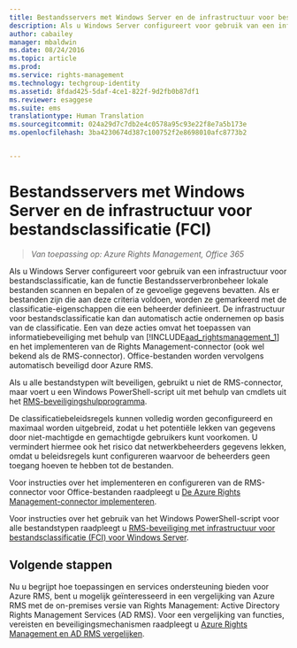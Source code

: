 ```yaml
---
title: Bestandsservers met Windows Server en de infrastructuur voor bestandsclassificatie (FCI) | Azure RMS
description: Als u Windows Server configureert voor gebruik van een infrastructuur voor bestandsclassificatie, kan de functie Bestandsserverbronbeheer lokale bestanden scannen en bepalen of ze gevoelige gegevens bevatten. Als er bestanden zijn die aan deze criteria voldoen, worden ze gemarkeerd met de classificatie-eigenschappen die een beheerder definieert. De infrastructuur voor bestandsclassificatie kan dan automatisch actie ondernemen op basis van de classificatie. Een van deze acties omvat het toepassen van informatiebeveiliging met behulp van Azure Rights Management en het implementeren van de Rights Management-connector (ook wel bekend als de RMS-connector). Office-bestanden worden vervolgens automatisch beveiligd door Azure RMS.
author: cabailey
manager: mbaldwin
ms.date: 08/24/2016
ms.topic: article
ms.prod: 
ms.service: rights-management
ms.technology: techgroup-identity
ms.assetid: 8fdad425-5daf-4ce1-822f-9d2fb0b87df1
ms.reviewer: esaggese
ms.suite: ems
translationtype: Human Translation
ms.sourcegitcommit: 024a29d7c7db2e4c0578a95c93e22f8e7a5b173e
ms.openlocfilehash: 3ba4230674d387c100752f2e8698010afc8773b2


---
```



# Bestandsservers met Windows Server en de infrastructuur voor bestandsclassificatie (FCI)

>*Van toepassing op: Azure Rights Management, Office 365*


Als u Windows Server configureert voor gebruik van een infrastructuur voor bestandsclassificatie, kan de functie Bestandsserverbronbeheer lokale bestanden scannen en bepalen of ze gevoelige gegevens bevatten. Als er bestanden zijn die aan deze criteria voldoen, worden ze gemarkeerd met de classificatie-eigenschappen die een beheerder definieert. De infrastructuur voor bestandsclassificatie kan dan automatisch actie ondernemen op basis van de classificatie. Een van deze acties omvat het toepassen van informatiebeveiliging met behulp van [!INCLUDE[aad_rightsmanagement_1](../includes/aad_rightsmanagement_1_md.md)] en het implementeren van de Rights Management-connector (ook wel bekend als de RMS-connector). Office-bestanden worden vervolgens automatisch beveiligd door Azure RMS.

Als u alle bestandstypen wilt beveiligen, gebruikt u niet de RMS-connector, maar voert u een Windows PowerShell-script uit met behulp van cmdlets uit het [RMS-beveiligingshulpprogramma](https://www.microsoft.com/en-us/download/details.aspx?id=47256).

De classificatiebeleidsregels kunnen volledig worden geconfigureerd en maximaal worden uitgebreid, zodat u het potentiële lekken van gegevens door niet-machtigde en gemachtigde gebruikers kunt voorkomen. U vermindert hiermee ook het risico dat netwerkbeheerders gegevens lekken, omdat u beleidsregels kunt configureren waarvoor de beheerders geen toegang hoeven te hebben tot de bestanden.

Voor instructies over het implementeren en configureren van de RMS-connector voor Office-bestanden raadpleegt u [De Azure Rights Management-connector implementeren](../deploy-use/deploy-rms-connector.md).

Voor instructies over het gebruik van het Windows PowerShell-script voor alle bestandstypen raadpleegt u [RMS-beveiliging met infrastructuur voor bestandsclassificatie &#40;FCI&#41; voor Windows Server](../rms-client/configure-fci.md).



## Volgende stappen
Nu u begrijpt hoe toepassingen en services ondersteuning bieden voor Azure RMS, bent u mogelijk geïnteresseerd in een vergelijking van Azure RMS met de on-premises versie van Rights Management: Active Directory Rights Management Services (AD RMS). Voor een vergelijking van functies, vereisten en beveiligingsmechanismen raadpleegt u [Azure Rights Management en AD RMS vergelijken](compare-azure-rms-ad-rms.md).





<!--HONumber=Aug16_HO4-->


